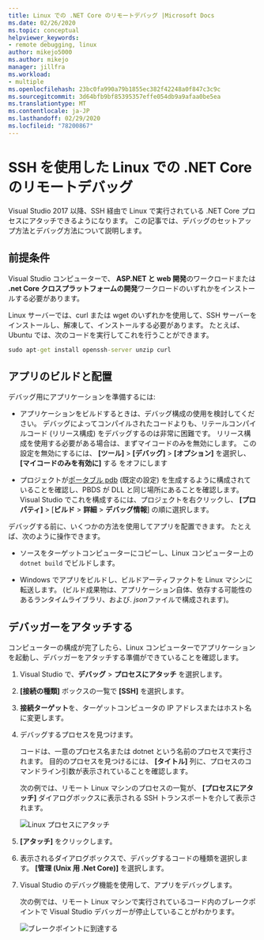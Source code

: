 ```yaml
---
title: Linux での .NET Core のリモートデバッグ |Microsoft Docs
ms.date: 02/26/2020
ms.topic: conceptual
helpviewer_keywords:
- remote debugging, linux
author: mikejo5000
ms.author: mikejo
manager: jillfra
ms.workload:
- multiple
ms.openlocfilehash: 23bc0fa990a79b1855ec382f42248a0f847c3c9c
ms.sourcegitcommit: 3d64bfb9bf85395357effe054db9a9afaa0be5ea
ms.translationtype: MT
ms.contentlocale: ja-JP
ms.lasthandoff: 02/29/2020
ms.locfileid: "78200867"
---
```

# <a name="remote-debug-net-core-on-linux-using-ssh"></a>SSH を使用した Linux での .NET Core のリモートデバッグ

Visual Studio 2017 以降、SSH 経由で Linux で実行されている .NET Core プロセスにアタッチできるようになります。 この記事では、デバッグのセットアップ方法とデバッグ方法について説明します。

## <a name="prerequisites"></a>前提条件

Visual Studio コンピューターで、 **ASP.NET と web 開発**のワークロードまたは **.net Core クロスプラットフォームの開発**ワークロードのいずれかをインストールする必要があります。

Linux サーバーでは、curl または wget のいずれかを使用して、SSH サーバーをインストールし、解凍して、インストールする必要があります。 たとえば、Ubuntu では、次のコードを実行してこれを行うことができます。

``` cmd
sudo apt-get install openssh-server unzip curl
```

## <a name="build-and-deploy-the-application"></a>アプリのビルドと配置

デバッグ用にアプリケーションを準備するには:

- アプリケーションをビルドするときは、デバッグ構成の使用を検討してください。 デバッグによってコンパイルされたコードよりも、リテールコンパイルコード (リリース構成) をデバッグするのは非常に困難です。 リリース構成を使用する必要がある場合は、まずマイコードのみを無効にします。 この設定を無効にするには、 **[ツール]**  >  **[デバッグ]**  >  **[オプション]** を選択し、 **[マイコードのみを有効に]** する をオフにします

- プロジェクトが[ポータブル pdb](https://github.com/OmniSharp/omnisharp-vscode/wiki/Portable-PDBs) (既定の設定) を生成するように構成されていることを確認し、PBDS が DLL と同じ場所にあることを確認します。 Visual Studio でこれを構成するには、プロジェクトを右クリックし、 **[プロパティ]**  > [**ビルド** > **詳細** > **デバッグ情報**] の順に選択します。

デバッグする前に、いくつかの方法を使用してアプリを配置できます。 たとえば、次のように操作できます。

- ソースをターゲットコンピューターにコピーし、Linux コンピューター上の ```dotnet build``` でビルドします。

- Windows でアプリをビルドし、ビルドアーティファクトを Linux マシンに転送します。 (ビルド成果物は、アプリケーション自体、依存する可能性のあるランタイムライブラリ、および. *json*ファイルで構成されます)。

## <a name="attach-the-debugger"></a>デバッガーをアタッチする

コンピューターの構成が完了したら、Linux コンピューターでアプリケーションを起動し、デバッガーをアタッチする準備ができていることを確認します。

1. Visual Studio で、**デバッグ** > **プロセスにアタッチ** を選択します。

1. **[接続の種類]** ボックスの一覧で **[SSH]** を選択します。

1. **接続ターゲット**を、ターゲットコンピュータの IP アドレスまたはホスト名に変更します。

1. デバッグするプロセスを見つけます。

   コードは、一意のプロセス名または dotnet という名前のプロセスで実行されます。 目的のプロセスを見つけるには、 **[タイトル]** 列に、プロセスのコマンドライン引数が表示されていることを確認します。

   次の例では、リモート Linux マシンのプロセスの一覧が、 **[プロセスにアタッチ]** ダイアログボックスに表示される SSH トランスポートを介して表示されます。

   ![Linux プロセスにアタッチ](media/remote-debug-linux-over-ssh-attach.png)

1. **[アタッチ]** をクリックします。

1. 表示されるダイアログボックスで、デバッグするコードの種類を選択します。 **[管理 (Unix 用 .Net Core)]** を選択します。

1. Visual Studio のデバッグ機能を使用して、アプリをデバッグします。

   次の例では、リモート Linux マシンで実行されているコード内のブレークポイントで Visual Studio デバッガーが停止していることがわかります。

   ![ブレークポイントに到達する](media/remote-debug-linux-over-ssh-hit-breakpoint.png)